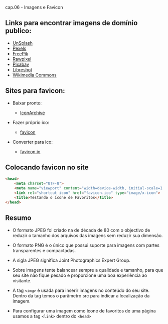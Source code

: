 cap.06 - Imagens e Favicon

## Links para encontrar imagens de domínio publico:

- [UnSplash](/tmp/.mount_Joplinf3mLek/:/app/unsplash.com)
- [Pexels](http://www.pexels.com/)
- [FreePik](http://www.freepik.com/)
- [Rawpixel](/tmp/.mount_Joplinf3mLek/:/app/rawpixel.com)
- [Pixabay](/tmp/.mount_Joplinf3mLek/:/app/pixabay.com)
- [Libreshot](/tmp/.mount_Joplinf3mLek/:/app/libreshot.com)
- [Wikimedia Commons](/tmp/.mount_Joplinf3mLek/:/app/commons.wikimedia.org)

## Sites para favicon:

- Baixar pronto:
    
    - [IconArchive](/tmp/.mount_Joplinf3mLek/:/app/iconarchive.com "Baixar pronto")
- Fazer próprio ico:
    
    - [favicon](/tmp/.mount_Joplinf3mLek/:/app/favicon.cc "Fazer próprio icone")
- Converter para ico:
    
    - [favicon.io](/tmp/.mount_Joplinf3mLek/:/app/favicon.io "Converter para icone")

## Colocando favicon no site

```html
<head>
    <meta charset="UTF-8">
    <meta name="viewport" content="width=device-width, initial-scale=1.0">
    <link rel="shortcut icon" href="favicon.ico" type="image/x-icon">
    <title>Testando o ícone de Favoritos</title>
</head>
```

## Resumo

- O formato JPEG foi criado na de década de 80 com o objectivo de reduzir o tamanho dos arquivos das imagens sem reduzir sua dimensão.
    
- O formato PNG é o único que possui suporte para imagens com partes transparentes e compactadas.
    
- A sigla JPEG significa Joint Photographics Expert Group.
    
- Sobre imagens tente balancear sempre a qualidade e tamanho, para que seu site não fique pesado e proporcione uma boa experiência ao visitante.
    
- A tag `<img>` é usada para inserir imagens no conteúdo do seu site. Dentro da tag temos o parâmetro src para indicar a localização da imagem.
    
- Para configurar uma imagem como ícone de favoritos de uma página usamos a tag `<link>` dentro do `<head>`